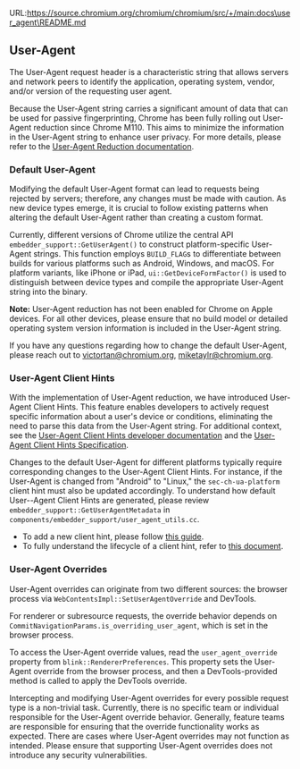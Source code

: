 URL:https://source.chromium.org/chromium/chromium/src/+/main:docs\user_agent\README.md
## User-Agent

The User-Agent request header is a characteristic string that allows servers and
network peers to identify the application, operating system, vendor, and/or
version of the requesting user agent.

Because the User-Agent string carries a significant amount of data that can be
used for passive fingerprinting, Chrome has been fully rolling out User-Agent
reduction since Chrome M110. This aims to minimize the information in the
User-Agent string to enhance user privacy. For more details, please refer to the
[User-Agent Reduction documentation](https://www.chromium.org/updates/ua-reduction/).

### Default User-Agent

Modifying the default User-Agent format can lead to requests being rejected by
servers; therefore, any changes must be made with caution. As new device types
emerge, it is crucial to follow existing patterns when altering the default
User-Agent rather than creating a custom format.

Currently, different versions of Chrome utilize the central API
`embedder_support::GetUserAgent()` to construct platform-specific User-Agent
strings. This function employs `BUILD_FLAG`s to differentiate between builds for
various platforms such as Android, Windows, and macOS. For platform variants,
like iPhone or iPad, `ui::GetDeviceFormFactor()` is used to distinguish between
device types and compile the appropriate User-Agent string into the binary.

**Note:** User-Agent reduction has not been enabled for Chrome on Apple devices.
For all other devices, please ensure that no build model or detailed operating
system version information is included in the User-Agent string.

If you have any questions regarding how to change the default User-Agent, please
reach out to victortan@chromium.org, miketaylr@chromium.org.

### User-Agent Client Hints

With the implementation of User-Agent reduction, we have introduced User-Agent
Client Hints. This feature enables developers to actively request specific
information about a user's device or conditions, eliminating the need to parse
this data from the User-Agent string. For additional context, see the
[User-Agent Client Hints developer
documentation](https://developer.chrome.com/docs/privacy-security/user-agent-client-hints)
and the [User-Agent Client Hints
Specification](https://wicg.github.io/ua-client-hints/).

Changes to the default User-Agent for different platforms typically require
corresponding changes to the User-Agent Client Hints. For instance, if the
User-Agent is changed from "Android" to "Linux," the `sec-ch-ua-platform` client
hint must also be updated accordingly. To understand how default User--Agent
Client Hints are generated, please review
`embedder_support::GetUserAgentMetadata` in
`components/embedder_support/user_agent_utils.cc`.

*   To add a new client hint, please follow [this
    guide](components/client_hints/README.md).
*   To fully understand the lifecycle of a client hint, refer to [this
    document](/docs/client_hints/README.md).

### User-Agent Overrides

User-Agent overrides can originate from two different sources: the browser
process via `WebContentsImpl::SetUserAgentOverride` and DevTools.

For renderer or subresource requests, the override behavior depends on
`CommitNavigationParams.is_overriding_user_agent`, which is set in the browser
process.

To access the User-Agent override values, read the `user_agent_override`
property from `blink::RendererPreferences`. This property sets the User-Agent
override from the browser process, and then a DevTools-provided method is called
to apply the DevTools override.

Intercepting and modifying User-Agent overrides for every possible request type
is a non-trivial task. Currently, there is no specific team or individual
responsible for the User-Agent override behavior. Generally, feature teams are
responsible for ensuring that the override functionality works as expected.
There are cases where User-Agent overrides may not function as intended. Please
ensure that supporting User-Agent overrides does not introduce any security
vulnerabilities.
